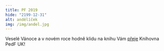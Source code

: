 ```yaml
---
title: PF 2019
hide: "2199-12-31"
alt: andělíček
img: /img/andel.jpg
---
```


Veselé Vánoce a v novém roce hodně klidu na knihu Vám [přeje](/img/pf_2019.jpg) Knihovna PedF UK!
